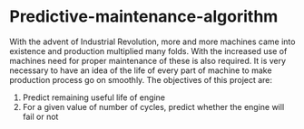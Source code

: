 # Predictive-maintenance-algorithm
With the advent of Industrial Revolution, more and more machines came into existence and
production multiplied many folds. With the increased use of machines need for proper
maintenance of these is also required. It is very necessary to have an idea of the life of every
part of machine to make production process go on smoothly.
The objectives of this project are:
1. Predict remaining useful life of engine
2. For a given value of number of cycles, predict whether the engine will fail or not

